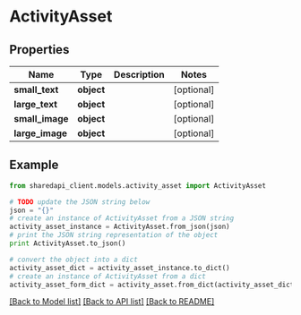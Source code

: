 # ActivityAsset


## Properties
Name | Type | Description | Notes
------------ | ------------- | ------------- | -------------
**small_text** | **object** |  | [optional] 
**large_text** | **object** |  | [optional] 
**small_image** | **object** |  | [optional] 
**large_image** | **object** |  | [optional] 

## Example

```python
from sharedapi_client.models.activity_asset import ActivityAsset

# TODO update the JSON string below
json = "{}"
# create an instance of ActivityAsset from a JSON string
activity_asset_instance = ActivityAsset.from_json(json)
# print the JSON string representation of the object
print ActivityAsset.to_json()

# convert the object into a dict
activity_asset_dict = activity_asset_instance.to_dict()
# create an instance of ActivityAsset from a dict
activity_asset_form_dict = activity_asset.from_dict(activity_asset_dict)
```
[[Back to Model list]](../README.md#documentation-for-models) [[Back to API list]](../README.md#documentation-for-api-endpoints) [[Back to README]](../README.md)


